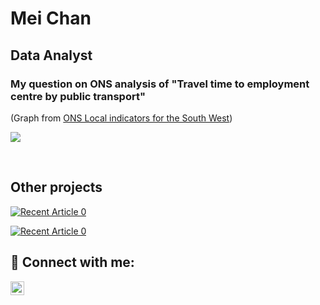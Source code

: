 <h1>Mei Chan</h1>
<h2>Data Analyst</h2>
<!-- <h2>👨‍💻 Projects:</h2> -->

<!-- My question on ONS analysis of "Travel time to employment centre by public transport"  -->
<h3> My question on ONS analysis of "Travel time to employment centre by public transport" </h3>

(Graph from <a href="https://explore-local-statistics.beta.ons.gov.uk/areas/E12000009-south-west/indicators#connectivity">ONS Local indicators for the South West</a>)

<p dir="auto"><img src="https://github.com/meic100/ONS-Question1/assets/169346776/3ecd1407-6cfd-4499-85cb-2a8f947f0c97" style="max-width: 100%;">
</p>

<br>

<h2>Other projects</h2>
<!-- Domino's Pizza - Spotlight on Sales in Nigeria for 8.30-9.30am for 2 weeks in December 2015 -->
<!-- Power BI dashboard of Domino's Pizza sales -->
<p dir="auto"><a href="https://github.com/meic100/Dominos-Pizza" rel="nofollow"><img src="https://github.com/meic100/Dominos-Pizza/assets/169346776/3ab01251-a54a-48eb-802e-42298b1f98f1" alt="Recent Article 0" data-canonical-src="https://github.com/meic100/Dominos-Pizza" style="max-width: 100%;"></a>
</p>

<!-- Python in Jupyter Notebook -->
<p dir="auto"><a href="https://github.com/meic100/Car-sales" rel="nofollow"><img src="https://github.com/meic100/Car-sales/assets/169346776/54985620-e4bc-433e-b386-54f0f2f02941" alt="Recent Article 0" data-canonical-src="https://github.com/meic100/Car-sales" style="max-width: 100%;"></a></p>

<h2> 🤳 Connect with me:</h2>

[<img align="left" alt="MeiChan | LinkedIn" width="22px" src="https://cdn.jsdelivr.net/npm/simple-icons@v3/icons/linkedin.svg" />][linkedin]

[linkedin]: https://www.linkedin.com/in/meic100
